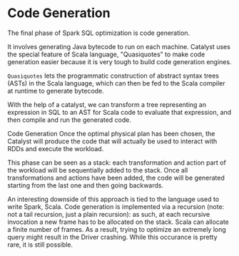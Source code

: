 # Code Generation

The final phase of Spark  SQL optimization is code generation.

It involves generating Java bytecode to run on each machine. Catalyst uses the special feature of Scala language, "Quasiquotes" to make code generation easier because it is very tough to build code generation engines.

`Quasiquotes` lets the programmatic construction of abstract syntax trees (ASTs) in the Scala language, which can then be fed to the Scala compiler at runtime to generate bytecode.

With the help of a catalyst, we can transform a tree representing an expression in SQL to an AST for Scala code to evaluate that expression, and then compile and run the generated code.

Code Generation
Once the optimal physical plan has been chosen, the Catalyst will produce the code that will actually be used to interact with RDDs and execute the workload.

This phase can be seen as a stack: each transformation and action part of the workload will be sequentially added to the stack. Once all transformations and actions have been added, the code will be generated starting from the last one and then going backwards.

An interesting downside of this approach is tied to the language used to write Spark, Scala. Code generation is implemented via a recursion (note: not a tail recursion, just a plain recursion): as such, at each recursive invocation a new frame has to be allocated on the stack. Scala can allocate a finite number of frames. As a result, trying to optimize an extremely long query might result in the Driver crashing. While this occurance is pretty rare, it is still possible.
